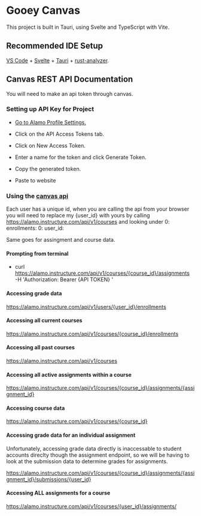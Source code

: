 # Gooey Canvas

This project is built in Tauri, using Svelte and TypeScript with Vite.

## Recommended IDE Setup

[VS Code](https://code.visualstudio.com/) +
[Svelte](https://marketplace.visualstudio.com/items?itemName=svelte.svelte-vscode) +
[Tauri](https://marketplace.visualstudio.com/items?itemName=tauri-apps.tauri-vscode) +
[rust-analyzer](https://marketplace.visualstudio.com/items?itemName=rust-lang.rust-analyzer).

## Canvas REST API Documentation

You will need to make an api token through canvas.

### Setting up API Key for Project

- [Go to Alamo Profile Settings.](https://alamo.instructure.com/profile/settings)

- Click on the API Access Tokens tab.

- Click on New Access Token.

- Enter a name for the token and click Generate Token.

- Copy the generated token.

- Paste to website

### Using the [canvas api](https://canvas.instructure.com/doc/api/)

Each user has a unique id, when you are calling the api from your browser you
will need to replace my {user_id} with yours by calling
https://alamo.instructure.com/api/v1/courses and looking under 0: enrollments:
0: user_id:

Same goes for assingment and course data.

#### Prompting from terminal

- curl https://alamo.instructure.com/api/v1/courses/{course_id}/assignments \
   -H 'Authorization: Bearer {API TOKEN} '

#### Accessing grade data

https://alamo.instructure.com/api/v1/users/{user_id}/enrollments

#### Accessing all current courses

https://alamo.instructure.com/api/v1/courses/{course_id}/enrollments

#### Accessing all past courses

https://alamo.instructure.com/api/v1/courses

#### Accessing all active assignments within a course

https://alamo.instructure.com/api/v1/courses/{course_id}/assignments/{assignment_id}

#### Accessing course data

https://alamo.instructure.com/api/v1/courses/{course_id}

#### Accessing grade data for an individual assignment

Unfortunately, accessing grade data directly is inaccessable to student accounts
direclty though the assignment endpoint, so we will be having to look at the
submission data to determine grades for assignments.

https://alamo.instructure.com/api/v1/courses/{course_id}/assignments/{assignment_id}/submissions/{user_id}

#### Accessing ALL assignments for a course

https://alamo.instructure.com/api/v1/courses/{user_id}/assignments/
